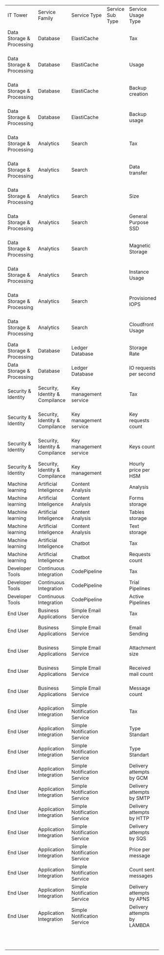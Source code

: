 | | | | | | | | | | |
|-|-|-|-|-|-|-|-|-|-|
|IT Tower|Service Family|Service Type|Service Sub Type|Service Usage Type|Product Code|Usage Type| [lineItem/Operation]|lineItem/LineItemDescription|Yandex|
|Data Storage & Processing|Database|ElastiCache| |Tax|AmazonElastiCache| | |Tax%|Yandex Managed Service for Redis|
|Data Storage & Processing|Database|ElastiCache| |Usage|AmazonElastiCache|%NodeUsage:cache%| | |Yandex Managed Service for Redis|
|Data Storage & Processing|Database|ElastiCache| |Backup creation|AmazonElastiCache|%CreateCacheSnapshot%| | |Yandex Managed Service for Redis|
|Data Storage & Processing|Database|ElastiCache| |Backup usage|AmazonElastiCache|%ElastiCache:BackupUsage| | |Yandex Managed Service for Redis|
|Data Storage & Processing|Analytics|Search| |Tax|AmazonES| | |Tax%|Yandex Managed Service for Elasticsearch|
|Data Storage & Processing|Analytics|Search| |Data transfer |AmazonES|%DataTransfer%Bytes| | |Yandex Managed Service for Elasticsearch|
|Data Storage & Processing|Analytics|Search| |Size|AmazonES|%AWS%Bytes| | |Yandex Managed Service for Elasticsearch|
|Data Storage & Processing|Analytics|Search| |General Purpose SSD|AmazonES|%ES:GP2-Storage%| | |Yandex Managed Service for Elasticsearch|
|Data Storage & Processing|Analytics|Search| |Magnetic Storage|AmazonES|%ES:Magnetic-Storage| | |Yandex Managed Service for Elasticsearch|
|Data Storage & Processing|Analytics|Search| |Instance Usage|AmazonES|%ESInstance%| | |Yandex Managed Service for Elasticsearch|
|Data Storage & Processing|Analytics|Search| |Provisioned IOPS|AmazonES|%PIOPS%| | |Yandex Managed Service for Elasticsearch|
|Data Storage & Processing|Analytics|Search| |Cloudfront Usage|AmazonES|%CloudFront%| | |Yandex Managed Service for Elasticsearch|
|Data Storage & Processing|Database|Ledger Database| |Storage Rate|AmazonQLDB|%Storage| | |нет аналога|
|Data Storage & Processing|Database|Ledger Database| |IO requests per second|AmazonQLDB|%IO-Request| | |нет аналога|
|Security & Identity|Security, Identity & Compilance|Key management service| |Tax|awskms| | |Tax%|Yandex Key Management Service (KMS)|
|Security & Identity|Security, Identity & Compilance|Key management service| |Key requests count|awskms|%KMS-Requests| | |Yandex Key Management Service (KMS)|
|Security & Identity|Security, Identity & Compilance|Key management service| |Keys count|awskms|%KMS-Keys| | |Yandex Key Management Service (KMS)|
|Security & Identity|Security, Identity & Compilance|Key management | |Hourly price per HSM|CloudHSM|%CloudHSM%| | |нет аналога|
|Machine learning|Artificial Inteligence|Content Analysis| |Analysis|AmazonRekognition| | | |Yandex Vision API|
|Machine learning|Artificial Inteligence|Content Analysis| |Forms storage|AmazonTextract|%FormsPagesProcessed| | |нет аналога|
|Machine learning|Artificial Inteligence|Content Analysis| |Tables storage|AmazonTextract|%TablesPagesProcessed| | |нет аналога|
|Machine learning|Artificial Inteligence|Content Analysis| |Text storage|AmazonTextract|%TextPagesProcessed| | |нет аналога|
|Machine learning|Artificial Inteligence|Chatbot| |Tax|AmazonLex| | |Tax%|Yandex SpeechKit|
|Machine learning|Artificial Inteligence|Chatbot| |Requests count|AmazonLex|%Req%| | |Yandex SpeechKit|
|Developer Tools|Continuous Integration|CodePipeline| |Tax|AWSCodePipeline| | |Tax%|нет аналога|
|Developer Tools|Continuous Integration|CodePipeline| |Trial Pipelines |AWSCodePipeline|%trialPipeline%| | |нет аналога|
|Developer Tools|Continuous Integration|CodePipeline| |Active Pipelines|AWSCodePipeline|%activePipeline%| | |нет аналога|
|End User|Business Applications|Simple Email Service| |Tax|AmazonSES| | |Tax%|нет аналога|
|End User|Business Applications|Simple Email Service| |Email Sending|AmazonSES|%Recipients%| | |Yandex Cloud Postbox|
|End User|Business Applications|Simple Email Service| |Attachment size|AmazonSES|%AttachmentsSize-Bytes| | |Yandex Cloud Postbox|
|End User|Business Applications|Simple Email Service| |Received mail count|AmazonSES|%ReceivedChunk%| | |Yandex Cloud Postbox|
|End User|Business Applications|Simple Email Service| |Message count|AmazonSES|%Message%| | |Yandex Cloud Postbox|
|End User|Application Integration|Simple Notification Service| |Tax|AmazonSNS| | |Tax%|Yandex Message Queue (MQ)|
|End User|Application Integration|Simple Notification Service| |Type Standart|AmazonSNS|%Requests-Tier1| | |Yandex Message Queue (MQ)|
|End User|Application Integration|Simple Notification Service| |Type Standart|AmazonSNS|%Requests-Tier2| | |Yandex Message Queue (MQ)|
|End User|Application Integration|Simple Notification Service| |Delivery attempts by GCM|AmazonSNS|%DeliveryAttempts-GCM| | |Yandex Message Queue (MQ)|
|End User|Application Integration|Simple Notification Service| |Delivery attempts by SMTP|AmazonSNS|%DeliveryAttempts-SMTP| | |Yandex Message Queue (MQ)|
|End User|Application Integration|Simple Notification Service| |Delivery attempts by HTTP|AmazonSNS|%DeliveryAttempts-HTTP| | |Yandex Message Queue (MQ)|
|End User|Application Integration|Simple Notification Service| |Delivery attempts by SQS|AmazonSNS|%DeliveryAttempts-SQS| | |Yandex Message Queue (MQ)|
|End User|Application Integration|Simple Notification Service| |Price per message|AmazonSNS|%SMS-Price%| | |Yandex Message Queue (MQ)|
|End User|Application Integration|Simple Notification Service| |Count sent messages|AmazonSNS|%SMS-Sent%| | |Yandex Message Queue (MQ)|
|End User|Application Integration|Simple Notification Service| |Delivery attempts by APNS|AmazonSNS|%DeliveryAttempts-APNS%| | |Yandex Message Queue (MQ)|
|End User|Application Integration|Simple Notification Service| |Delivery attempts by LAMBDA|AmazonSNS|%DeliveryAttempts-LAMBDA| | |Yandex Message Queue (MQ)|
| | | | | | | | | |Yandex Message Queue (MQ)|

